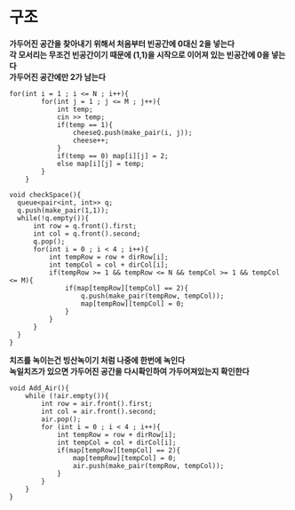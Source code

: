 # 구조   
   
**가두어진 공간을 찾아내기 위해서 처음부터 빈공간에 0대신 2을 넣는다**   
**각 모서리는 무조건 빈공간이기 때문에 (1,1)을 시작으로 이어져 있는 빈공간에 0을 넣는다**   
**가두어진 공간에만 2가 남는다**   
```
for(int i = 1 ; i <= N ; i++){
		for(int j = 1 ; j <= M ; j++){
			int temp;
			cin >> temp;
			if(temp == 1){
				cheeseQ.push(make_pair(i, j));
				cheese++;
			}
			if(temp == 0) map[i][j] = 2;
			else map[i][j] = temp;
		}
	}
  ```
  ```
  void checkSpace(){
	queue<pair<int, int>> q;
	q.push(make_pair(1,1));
	while(!q.empty()){
		int row = q.front().first;
		int col = q.front().second;
		q.pop();
		for(int i = 0 ; i < 4 ; i++){
			int tempRow = row + dirRow[i];
			int tempCol = col + dirCol[i];
			if(tempRow >= 1 && tempRow <= N && tempCol >= 1 && tempCol <= M){
				if(map[tempRow][tempCol] == 2){
					q.push(make_pair(tempRow, tempCol));
					map[tempRow][tempCol] = 0;
				}
			}
		}
	}
}
```
   
**치즈를 녹이는건 빙산녹이기 처럼 나중에 한번에 녹인다**   
**녹일치즈가 있으면 가두어진 공간을 다시확인하여 가두어져있는지 확인한다**   
```
void Add_Air(){
    while (!air.empty()){
        int row = air.front().first;
		int col = air.front().second;
        air.pop();
        for (int i = 0 ; i < 4 ; i++){
            int tempRow = row + dirRow[i];
            int tempCol = col + dirCol[i];
            if(map[tempRow][tempCol] == 2){
                map[tempRow][tempCol] = 0;
                air.push(make_pair(tempRow, tempCol));
            }
        }
    }
}
```
